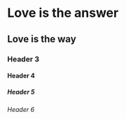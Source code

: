 # Love is the answer
## Love is the way
### Header 3 
#### Header 4 ####
##### Header 5 #####
###### Header 6 ######